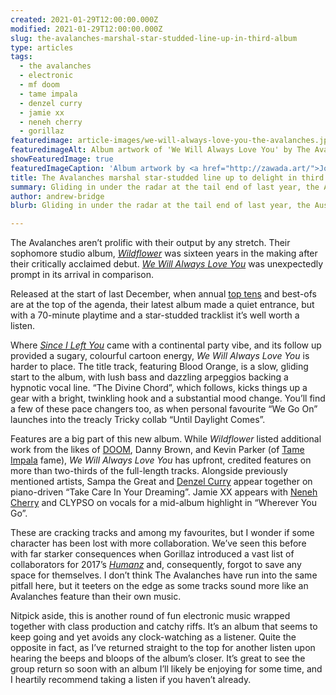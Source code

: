 ```yaml
---
created: 2021-01-29T12:00:00.000Z
modified: 2021-01-29T12:00:00.000Z
slug: the-avalanches-marshal-star-studded-line-up-in-third-album 
type: articles
tags:
  - the avalanches
  - electronic
  - mf doom
  - tame impala
  - denzel curry
  - jamie xx
  - neneh cherry
  - gorillaz
featuredimage: article-images/we-will-always-love-you-the-avalanches.jpg
featuredimageAlt: Album artwork of 'We Will Always Love You' by The Avalanches
showFeaturedImage: true
featuredImageCaption: 'Album artwork by <a href="http://zawada.art/">Jonathan Zawada</a>'
title: The Avalanches marshal star-studded line up to delight in third album
summary: Gliding in under the radar at the tail end of last year, the Australian duo earned their 70-minute playtime and showed they’ve plenty left in the tank
author: andrew-bridge
blurb: Gliding in under the radar at the tail end of last year, the Australian duo earn their 70-minute playtime and show they’ve plenty left in the tank.

---
```


The Avalanches aren’t prolific with their output by any stretch. Their sophomore studio album, [_Wildflower_](/reviews/the-avalanches-wildflower/) was sixteen years in the making after their critically acclaimed debut. [_We Will Always Love You_](https://theavalanches.lnk.to/WeWillAlwaysLoveYou) was unexpectedly prompt in its arrival in comparison.

Released at the start of last December, when annual [top tens](/articles/our-10-favourite-albums-of-2020/) and best-ofs are at the top of the agenda, their latest album made a quiet entrance, but with a 70-minute playtime and a star-studded tracklist it’s well worth a listen.

Where [_Since I Left You_](/articles/ltt-the-avalanches-since-i-left-you/) came with a continental party vibe, and its follow up provided a sugary, colourful cartoon energy, _We Will Always Love You_ is harder to place. The title track, featuring Blood Orange, is a slow, gliding start to the album, with lush bass and dazzling arpeggios backing a hypnotic vocal line. “The Divine Chord”, which follows, kicks things up a gear with a bright, twinkling hook and a substantial mood change. You’ll find a few of these pace changers too, as when personal favourite “We Go On” launches into the treacly Tricky collab “Until Daylight Comes”.

Features are a big part of this new album. While _Wildflower_ listed additional work from the likes of [DOOM](/reviews/mf-doom-mm-food/), Danny Brown, and Kevin Parker (of [Tame Impala](/reviews/tame-impala-the-slow-rush/) fame), _We Will Always Love You_ has upfront, credited features on more than two-thirds of the full-length tracks. Alongside previously mentioned artists, Sampa the Great and [Denzel Curry](/reviews/denzel-curry-zuu/) appear together on piano-driven “Take Care In Your Dreaming”. Jamie XX appears with [Neneh Cherry](/reviews/neneh-cherry-broken-politics/) and CLYPSO on vocals for a mid-album highlight in “Wherever You Go”.

These are cracking tracks and among my favourites, but I wonder if some character has been lost with more collaboration. We’ve seen this before with far starker consequences when Gorillaz introduced a vast list of collaborators for 2017’s [_Humanz_](/reviews/gorillaz-humanz/) and, consequently, forgot to save any space for themselves. I don’t think The Avalanches have run into the same pitfall here, but it teeters on the edge as some tracks sound more like an Avalanches feature than their own music.

Nitpick aside, this is another round of fun electronic music wrapped together with class production and catchy riffs. It’s an album that seems to keep going and yet avoids any clock-watching as a listener. Quite the opposite in fact, as I’ve returned straight to the top for another listen upon hearing the beeps and bloops of the album’s closer. It’s great to see the group return so soon with an album I’ll likely be enjoying for some time, and I heartily recommend taking a listen if you haven’t already.
